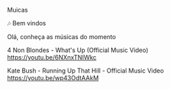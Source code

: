 
Muicas

🎶 Bem vindos

Olá, conheça as músicas do momento


4 Non Blondes - What's Up (Official Music Video)
https://youtu.be/6NXnxTNIWkc

Kate Bush - Running Up That Hill - Official Music Video
https://youtu.be/wp43OdtAAkM